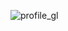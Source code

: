 ![profile_gl](https://github.com/Gyedongpark/GreenLeaf/assets/125779032/0cce58fe-baee-4a93-a209-0ee8ab7f82d1)
